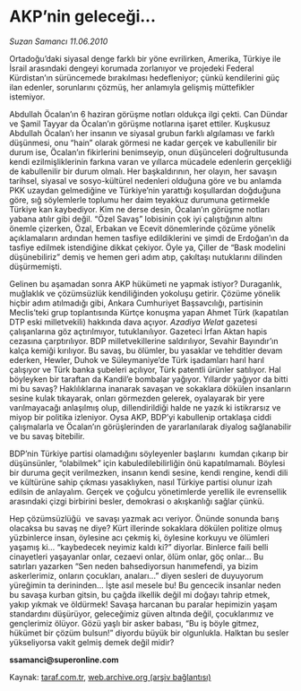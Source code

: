 # AKP’nin geleceği... 

*Suzan Samancı 11.06.2010*

<div class="yazi">
<p>Ortadoğu’daki siyasal denge farklı bir yöne evrilirken, Amerika, Türkiye ile İsrail arasındaki dengeyi korumada zorlanıyor ve projedeki Federal Kürdistan’ın sürüncemede bırakılması hedefleniyor; çünkü kendilerini güç ilan edenler, sorunlarını çözmüş, her anlamıyla gelişmiş müttefikler istemiyor.</p>
<p>Abdullah Öcalan’ın 6 haziran görüşme notları oldukça ilgi çekti. Can Dündar ve Şamil Tayyar da Öcalan’ın görüşme notlarına işaret ettiler. Kuşkusuz Abdullah Öcalan’ı her insanın ve siyasal grubun farklı algılaması ve farklı düşünmesi, onu “hain” olarak görmesi ne kadar gerçek ve kabullenilir bir durum ise, Öcalan’ın fikirlerini benimseyip, onun düşünceleri doğrultusunda kendi ezilmişliklerinin farkına varan ve yıllarca mücadele edenlerin gerçekliği de kabullenilir bir durum olmalı. Her başkaldırının, her olayın, her savaşın tarihsel, siyasal ve sosyo-kültürel nedenleri olduğuna göre ve bu anlamda PKK uzaydan gelmediğine ve Türkiye’nin yarattığı koşullardan doğduğuna göre, sığ söylemlerle toplumu her daim teyakkuz durumuna getirmekle Türkiye kan kaybediyor. Kim ne derse desin, Öcalan’ın görüşme notları yabana atılır gibi değil. “Özel Savaş” lobisinin çok iyi çalıştığının altını önemle çizerken, Özal, Erbakan ve Ecevit dönemlerinde çözüme yönelik açıklamaların ardından hemen tasfiye edildiklerini ve şimdi de Erdoğan’ın da tasfiye edilmek istendiğine dikkat çekiyor. Öyle ya, Çiller de “Bask modelini düşünebiliriz” demiş ve hemen geri adım atıp, çakıltaşı nutuklarını dilinden düşürmemişti.</p>
<p>Gelinen bu aşamadan sonra AKP hükümeti ne yapmak istiyor? Duraganlık, muğlaklık ve çözümsüzlük kendiliğinden yokoluşu getirir. Çözüme yönelik hiçbir adım atılmadığı gibi, Ankara Cumhuriyet Başsavcılığı, partisinin Meclis’teki grup toplantısında Kürtçe konuşma yapan Ahmet Türk (kapatılan DTP eski milletvekili) hakkında dava açıyor. <i>Azadiya Welat</i> gazetesi çalışanlarına göz açtırılmıyor, tutuklanılıyor. Gazeteci İrfan Aktan hapis cezasına çarptırılıyor. BDP milletvekillerine saldırılıyor, Sevahir Bayındır’ın kalça kemiği kırılıyor. Bu savaş, bu ölümler, bu yasaklar ve tehditler devam ederken, Hewler, Duhok ve Süleymaniye’de Türk işadamları harıl harıl çalışıyor ve Türk banka şubeleri açılıyor, Türk patentli ürünler satılıyor. Hal böyleyken bir taraftan da Kandil’e bombalar yağıyor. Yıllardır yağıyor da bitti mi bu savaş? Haklılıklarına inanarak savaşan ve sokaklara dökülen insanların sesine kulak tıkayarak, onları görmezden gelerek, oyalayarak bir yere varılmayacağı anlaşılmış olup, dillendirildiği halde ne yazık ki istikrarsız ve miyop bir politika izleniyor. Oysa AKP, BDP’yi kabullenip ortaklaşa ciddi çalışmalarla ve Öcalan’ın görüşlerinden de yararlanılarak diyalog sağlanabilir ve bu savaş bitebilir.</p>
<p>BDP’nin Türkiye partisi olamadığını söyleyenler başlarını  kumdan çıkarıp bir düşünsünler, “olabilmek” için kabuledilebilirliğin önü kapatılmamalı. Böylesi bir duruma geçit verilmezken, insanın kendi sesine, kendi rengine, kendi dili ve kültürüne sahip çıkması yasaklıyken, nasıl Türkiye partisi olunur izah edilsin de anlayalım. Gerçek ve çoğulcu yönetimlerde yerellik ile evrensellik arasındaki çizgi birbirini besler, demokrasi o akışkanlığı sağlar çünkü.</p>
<p>Hep çözümsüzlüğü  ve savaşı yazmak acı veriyor. Önünde sonunda barış olacaksa bu savaş ne diye? Kürt illerinde sokaklara dökülen politize olmuş yüzbinlerce insan, öylesine acı çekmiş ki, öylesine korkuyu ve ölümleri yaşamış ki... “kaybedecek neyimiz kaldı ki?” diyorlar. Binlerce faili belli cinayetleri yaşayanlar onlar, cezaevi onlar, ölüm onlar, göç onlar... Bu satırları yazarken “Sen neden bahsediyorsun hanımefendi, ya bizim askerlerimiz, onların çocukları, anaları...” diyen sesleri de duyuyorum yüreğimin ta derininden... İşte asıl mesele bu! Bu gencecik insanlar neden bu savaşa kurban gitsin, bu çağda ilkellik değil mi doğayı tahrip etmek, yakıp yıkmak ve öldürmek! Savaşa harcanan bu paralar hepimizin yaşam standardını düşürüyor, geleceğimiz güven altında değil, çocuklarımız ve gençlerimiz ölüyor. Gözü yaşlı bir asker babası, “Bu iş böyle gitmez, hükümet bir çözüm bulsun!” diyordu büyük bir olgunlukla. Halktan bu sesler yükseliyorsa vakit gelmiş demek değil midir?</p>
<p><b>ssamanci@superonline.com</b></p></div>

Kaynak: [taraf.com.tr](http://www.taraf.com.tr:80/suzan-samanci/makale-akp-nin-gelecegi.htm), [web.archive.org (arşiv bağlantısı)](http://web.archive.org/web/20100614052126/http://www.taraf.com.tr:80/suzan-samanci/makale-akp-nin-gelecegi.htm)
